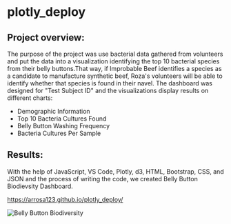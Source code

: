 # plotly_deploy
## Project overview:

The purpose of the project was use bacterial data gathered from volunteers and put the data into a visualization identifying the top 10 bacterial species from their belly buttons.That way, if Improbable Beef identifies a species as a candidate to manufacture synthetic beef, Roza's volunteers will be able to identify whether that species is found in their navel. 
The dashboard was designed for "Test Subject ID" and the visualizations display results on different charts:
- Demographic Information
- Top 10 Bacteria Cultures Found
- Belly Button Washing Frequency
- Bacteria Cultures Per Sample

## Results:

With the help of JavaScript, VS Code, Plotly, d3, HTML, Bootstrap, CSS, and JSON and the process of writing the code, we created Belly Button Biodievsity Dashboard. 



https://arrosa123.github.io/plotly_deploy/

![Belly Button Biodiversity](https://user-images.githubusercontent.com/96403349/160301310-87026397-016e-405d-bd6f-a80311076967.png)





